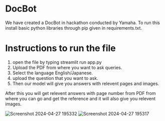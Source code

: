 # DocBot
We have created a DocBot in hackathon conducted by Yamaha.
To run this install basic python libraries through pip given in requirements.txt.
# Instructions to run the file
1) open the file by typing streamlit run app.py
2) Upload the PDF from where you want to ask queries.
3) Select the language English/Japanese.
4) upload the question that you want to ask.
5) Then our model will give you answers with relevent pages and images.

After this you will get relevent answers with page number from PDF from where you can go and get the reference and it will also give you relevent images.

![Screenshot 2024-04-27 195332](https://github.com/1301krishmittal/DocBot/assets/140061237/c6b88dc6-770d-4b65-a473-a8f41341c3e9)
![Screenshot 2024-04-27 195317](https://github.com/1301krishmittal/DocBot/assets/140061237/4a9c1872-c9ba-441a-8710-1c4b7e4f0a74)

